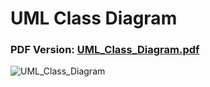# UML Class Diagram

### PDF Version: [UML_Class_Diagram.pdf](https://github.com/Thorfr123/Projeto_PSW_ShortTrack/files/10611605/UML_Class_Diagram.pdf)

![UML_Class_Diagram](https://user-images.githubusercontent.com/109107004/216832950-5aa26c7f-98d6-4dad-aa2b-9c6a32a77da4.png)
